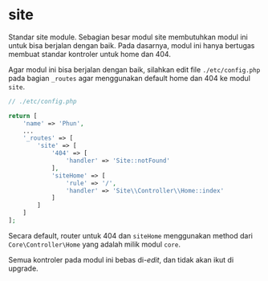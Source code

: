 # site

Standar site module. Sebagian besar modul site membutuhkan modul ini untuk bisa
berjalan dengan baik. Pada dasarnya, modul ini hanya bertugas membuat standar
kontroler untuk home dan 404.

Agar modul ini bisa berjalan dengan baik, silahkan edit file `./etc/config.php`
pada bagian `_routes` agar menggunakan default home dan 404 ke modul `site`.

```php
// ./etc/config.php

return [
    'name' => 'Phun',
    ...
    '_routes' => [
        'site' => [
            '404' => [
                'handler' => 'Site::notFound'
            ],
            'siteHome' => [
                'rule' => '/',
                'handler' => 'Site\\Controller\\Home::index'
            ]
        ]
    ]
];
```

Secara default, router untuk 404 dan `siteHome` menggunakan method dari
`Core\Controller\Home` yang adalah milik modul `core`.

Semua kontroler pada modul ini bebas di-*edit*, dan tidak akan ikut di upgrade.